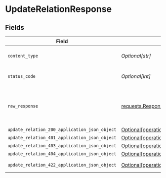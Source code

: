 # UpdateRelationResponse


## Fields

| Field                                                                                                                    | Type                                                                                                                     | Required                                                                                                                 | Description                                                                                                              |
| ------------------------------------------------------------------------------------------------------------------------ | ------------------------------------------------------------------------------------------------------------------------ | ------------------------------------------------------------------------------------------------------------------------ | ------------------------------------------------------------------------------------------------------------------------ |
| `content_type`                                                                                                           | *Optional[str]*                                                                                                          | :heavy_check_mark:                                                                                                       | HTTP response content type for this operation                                                                            |
| `status_code`                                                                                                            | *Optional[int]*                                                                                                          | :heavy_check_mark:                                                                                                       | HTTP response status code for this operation                                                                             |
| `raw_response`                                                                                                           | [requests.Response](https://requests.readthedocs.io/en/latest/api/#requests.Response)                                    | :heavy_minus_sign:                                                                                                       | Raw HTTP response; suitable for custom response parsing                                                                  |
| `update_relation_200_application_json_object`                                                                            | [Optional[operations.UpdateRelation200ApplicationJSON]](undefined/models/operations/updaterelation200applicationjson.md) | :heavy_minus_sign:                                                                                                       | OK                                                                                                                       |
| `update_relation_401_application_json_object`                                                                            | [Optional[operations.UpdateRelation401ApplicationJSON]](undefined/models/operations/updaterelation401applicationjson.md) | :heavy_minus_sign:                                                                                                       | Unauthenticated                                                                                                          |
| `update_relation_403_application_json_object`                                                                            | [Optional[operations.UpdateRelation403ApplicationJSON]](undefined/models/operations/updaterelation403applicationjson.md) | :heavy_minus_sign:                                                                                                       | Forbidden                                                                                                                |
| `update_relation_404_application_json_object`                                                                            | [Optional[operations.UpdateRelation404ApplicationJSON]](undefined/models/operations/updaterelation404applicationjson.md) | :heavy_minus_sign:                                                                                                       | Not Found                                                                                                                |
| `update_relation_422_application_json_object`                                                                            | [Optional[operations.UpdateRelation422ApplicationJSON]](undefined/models/operations/updaterelation422applicationjson.md) | :heavy_minus_sign:                                                                                                       | Invalid data posted                                                                                                      |